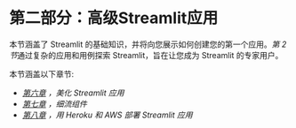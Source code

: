 

# 第二部分：高级Streamlit应用

本节涵盖了 Streamlit 的基础知识，并将向您展示如何创建您的第一个应用。*第 2 节*通过复杂的应用和用例探索 Streamlit，旨在让您成为 Streamlit 的专家用户。

本节涵盖以下章节:

*   [*第六章*](B16864_06_Final_VK_ePub.xhtml#_idTextAnchor065) *，美化 Streamlit 应用*
*   [*第七章*](B16864_07_Final_VK_ePub.xhtml#_idTextAnchor074) *，细流组件*
*   [*第八章*](B16864_08_Final_VK_ePub.xhtml#_idTextAnchor081) *，用 Heroku 和 AWS 部署 Streamlit 应用*